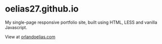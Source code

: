 # oelias27.github.io

My single-page responsive portfolio site, built using HTML, LESS and vanilla Javascript. 

View at [orlandoelias.com](http://www.orlandoelias.com)
